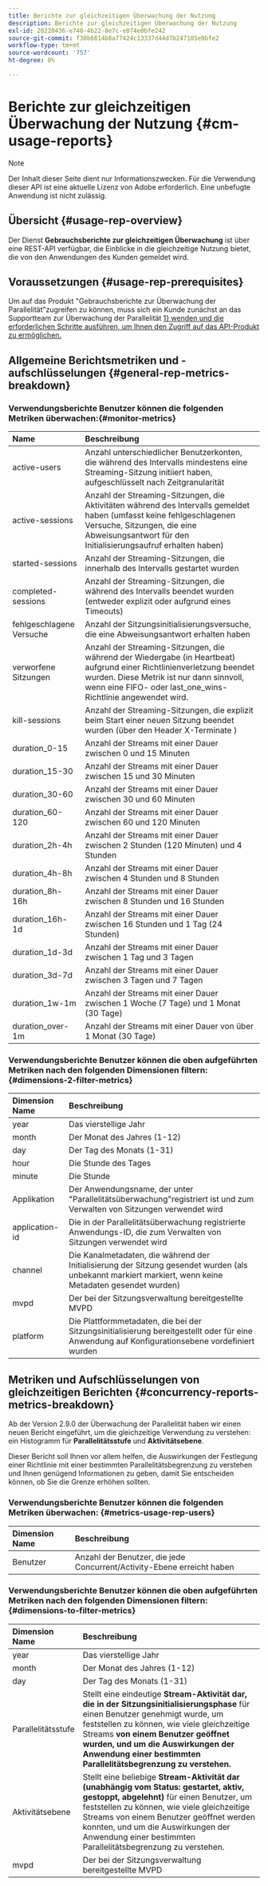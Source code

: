 ```yaml
---
title: Berichte zur gleichzeitigen Überwachung der Nutzung
description: Berichte zur gleichzeitigen Überwachung der Nutzung
exl-id: 20220436-e748-4b22-8e7c-e074e0bfe242
source-git-commit: f30b6814b8a77424c13337d44d7b247105e0bfe2
workflow-type: tm+mt
source-wordcount: '757'
ht-degree: 0%

---
```


# Berichte zur gleichzeitigen Überwachung der Nutzung {#cm-usage-reports}

>[!NOTE]
>
>Der Inhalt dieser Seite dient nur Informationszwecken. Für die Verwendung dieser API ist eine aktuelle Lizenz von Adobe erforderlich. Eine unbefugte Anwendung ist nicht zulässig.



## Übersicht {#usage-rep-overview}

Der Dienst **Gebrauchsberichte zur gleichzeitigen Überwachung** ist über eine REST-API verfügbar, die Einblicke in die gleichzeitige Nutzung bietet, die von den Anwendungen des Kunden gemeldet wird.

## Voraussetzungen {#usage-rep-prerequisites}

Um auf das Produkt &quot;Gebrauchsberichte zur Überwachung der Parallelität&quot;zugreifen zu können, muss sich ein Kunde zunächst an das Supportteam zur Überwachung der Parallelität [1} wenden und die erforderlichen Schritte ausführen, um Ihnen den Zugriff auf das API-Produkt zu ermöglichen.](mailto:tve-support@adobe.com)

## Allgemeine Berichtsmetriken und -aufschlüsselungen {#general-rep-metrics-breakdown}

### Verwendungsberichte Benutzer können die folgenden Metriken überwachen:{#monitor-metrics}

| Name | Beschreibung |
|:---|:---|
| active-users | Anzahl unterschiedlicher Benutzerkonten, die während des Intervalls mindestens eine Streaming-Sitzung initiiert haben, aufgeschlüsselt nach Zeitgranularität |
| active-sessions | Anzahl der Streaming-Sitzungen, die Aktivitäten während des Intervalls gemeldet haben (umfasst keine fehlgeschlagenen Versuche, Sitzungen, die eine Abweisungsantwort für den Initialisierungsaufruf erhalten haben) |
| started-sessions | Anzahl der Streaming-Sitzungen, die innerhalb des Intervalls gestartet wurden |
| completed-sessions | Anzahl der Streaming-Sitzungen, die während des Intervalls beendet wurden (entweder explizit oder aufgrund eines Timeouts) |
| fehlgeschlagene Versuche | Anzahl der Sitzungsinitialisierungsversuche, die eine Abweisungsantwort erhalten haben |
| verworfene Sitzungen | Anzahl der Streaming-Sitzungen, die während der Wiedergabe (in Heartbeat) aufgrund einer Richtlinienverletzung beendet wurden. Diese Metrik ist nur dann sinnvoll, wenn eine FIFO- oder last_one_wins-Richtlinie angewendet wird. |
| kill-sessions | Anzahl der Streaming-Sitzungen, die explizit beim Start einer neuen Sitzung beendet wurden (über den Header X-Terminate ) |
| duration_0-15 | Anzahl der Streams mit einer Dauer zwischen 0 und 15 Minuten |
| duration_15-30 | Anzahl der Streams mit einer Dauer zwischen 15 und 30 Minuten |
| duration_30-60 | Anzahl der Streams mit einer Dauer zwischen 30 und 60 Minuten |
| duration_60-120 | Anzahl der Streams mit einer Dauer zwischen 60 und 120 Minuten |
| duration_2h-4h | Anzahl der Streams mit einer Dauer zwischen 2 Stunden (120 Minuten) und 4 Stunden |
| duration_4h-8h | Anzahl der Streams mit einer Dauer zwischen 4 Stunden und 8 Stunden |
| duration_8h-16h | Anzahl der Streams mit einer Dauer zwischen 8 Stunden und 16 Stunden |
| duration_16h-1d | Anzahl der Streams mit einer Dauer zwischen 16 Stunden und 1 Tag (24 Stunden) |
| duration_1d-3d | Anzahl der Streams mit einer Dauer zwischen 1 Tag und 3 Tagen |
| duration_3d-7d | Anzahl der Streams mit einer Dauer zwischen 3 Tagen und 7 Tagen |
| duration_1w-1m | Anzahl der Streams mit einer Dauer zwischen 1 Woche (7 Tage) und 1 Monat (30 Tage) |
| duration_over-1m | Anzahl der Streams mit einer Dauer von über 1 Monat (30 Tage) |

### Verwendungsberichte Benutzer können die oben aufgeführten Metriken nach den folgenden Dimensionen filtern: {#dimensions-2-filter-metrics}

| Dimension Name | Beschreibung |
|:---|:---|
| year | Das vierstellige Jahr |
| month | Der Monat des Jahres (1-12) |
| day | Der Tag des Monats (1-31) |
| hour | Die Stunde des Tages |
| minute | Die Stunde |
| Applikation | Der Anwendungsname, der unter &quot;Parallelitätsüberwachung&quot;registriert ist und zum Verwalten von Sitzungen verwendet wird |
| application-id | Die in der Parallelitätsüberwachung registrierte Anwendungs-ID, die zum Verwalten von Sitzungen verwendet wird |
| channel | Die Kanalmetadaten, die während der Initialisierung der Sitzung gesendet wurden (als unbekannt markiert markiert, wenn keine Metadaten gesendet wurden) |
| mvpd | Der bei der Sitzungsverwaltung bereitgestellte MVPD |
| platform | Die Plattformmetadaten, die bei der Sitzungsinitialisierung bereitgestellt oder für eine Anwendung auf Konfigurationsebene vordefiniert wurden |

## Metriken und Aufschlüsselungen von gleichzeitigen Berichten {#concurrency-reports-metrics-breakdown}

Ab der Version 2.9.0 der Überwachung der Parallelität haben wir einen neuen Bericht eingeführt, um die gleichzeitige Verwendung zu verstehen: ein Histogramm für **Parallelitätsstufe** und **Aktivitätsebene**.

Dieser Bericht soll Ihnen vor allem helfen, die Auswirkungen der Festlegung einer Richtlinie mit einer bestimmten Parallelitätsbegrenzung zu verstehen und Ihnen genügend Informationen zu geben, damit Sie entscheiden können, ob Sie die Grenze erhöhen sollten.

### Verwendungsberichte Benutzer können die folgenden Metriken überwachen: {#metrics-usage-rep-users}

| Dimension Name | Beschreibung |
|:---|:---|
| Benutzer | Anzahl der Benutzer, die jede Concurrent/Activity-Ebene erreicht haben |

### Verwendungsberichte Benutzer können die oben aufgeführten Metriken nach den folgenden Dimensionen filtern: {#dimensions-to-filter-metrics}

| Dimension Name | Beschreibung |
|:---|:---|
| year | Das vierstellige Jahr |
| month | Der Monat des Jahres (1-12) |
| day | Der Tag des Monats (1-31) |
| Parallelitätsstufe | Stellt eine eindeutige **Stream-Aktivität dar, die in der Sitzungsinitialisierungsphase** für einen Benutzer genehmigt wurde, um feststellen zu können, wie viele gleichzeitige Streams **von einem Benutzer geöffnet wurden, und um die Auswirkungen der Anwendung einer bestimmten Parallelitätsbegrenzung zu verstehen.** |
| Aktivitätsebene | Stellt eine beliebige **Stream-Aktivität dar (unabhängig vom Status: gestartet, aktiv, gestoppt, abgelehnt)** für einen Benutzer, um feststellen zu können, wie viele gleichzeitige Streams von einem Benutzer geöffnet werden konnten, und um die Auswirkungen der Anwendung einer bestimmten Parallelitätsbegrenzung zu verstehen. |
| mvpd | Der bei der Sitzungsverwaltung bereitgestellte MVPD |
